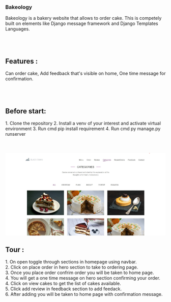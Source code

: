 <h3>Bakeology</h3> Bakeology is a bakery website that allows to order cake. This is competely built on elements like Django message framework
and Django Templates Languages.
<br><br><br><br>
<h2>Features :</h2>
Can order cake, Add feedback that's visible on home, One time message for confirmation.
<br><br><br><br>

<h2>Before start:</h2>
1. Clone the repository 
2. Install a venv of your interest and activate virtual environment
3. Run cmd pip install requirement
4. Run cmd py manage.py runserver
<br><br><br><br>
<img src='https://github.com/vvek475/Bakeology/blob/main/SC/Categories.jpg'>
<h2>Tour :</h2>
1. On open toggle through sections in homepage using navbar.<br>
2. Click on place order in hero section to take to ordering page.<br>
3. Once you place order confrim order you will be taken to home page.<br>
4. You will get a one time message on hero section confirming your order.<br>
4. Click on view cakes to get the list of cakes available.<br>
5. Click add review in feedback section to add feedack.<br>
6. After adding you will be taken to home page with confirmation message.<br>
